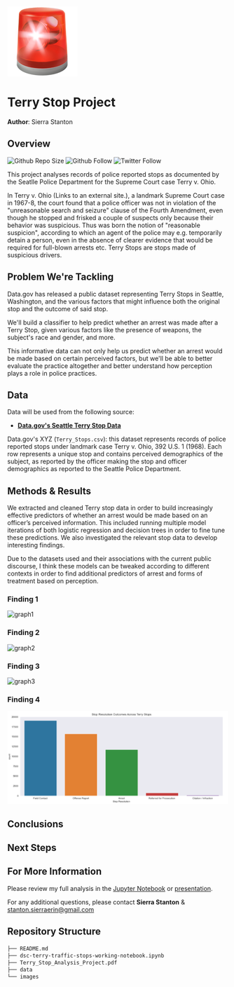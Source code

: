 ![Abolish the Police](images/police-cars-revolving-light.png)

 
# Terry Stop Project

**Author**: Sierra Stanton

## Overview
![Github Repo Size](https://img.shields.io/github/repo-size/sierrafromcalifornia/Terry-Stop-Analysis-Project?style=social)
![Github Follow](https://img.shields.io/github/followers/sierrafromcalifornia?style=social)
![Twitter Follow](https://img.shields.io/twitter/follow/sierrastanton?style=social)

This project analyses records of police reported stops as documented by the Seatlle Police Department for the Supreme Court case Terry v. Ohio.

In Terry v. Ohio (Links to an external site.), a landmark Supreme Court case in 1967-8, the court found that a police officer was not in violation of the "unreasonable search and seizure" clause of the Fourth Amendment, even though he stopped and frisked a couple of suspects only because their behavior was suspicious. Thus was born the notion of "reasonable suspicion", according to which an agent of the police may e.g. temporarily detain a person, even in the absence of clearer evidence that would be required for full-blown arrests etc. Terry Stops are stops made of suspicious drivers.

## Problem We're Tackling

Data.gov has released a public dataset representing Terry Stops in Seattle, Washington, and the various factors that might influence both the original stop and the outcome of said stop.

We'll build a classifier to help predict whether an arrest was made after a Terry Stop, given various factors like the presence of weapons, the subject's race and gender, and more.

This informative data can not only help us predict whether an arrest would be made based on certain perceived factors, but we'll be able to better evaluate the practice altogether and better understand how perception plays a role in police practices.

## Data

Data will be used from the following source:
* __[Data.gov's Seattle Terry Stop Data](https://catalog.data.gov/dataset/terry-stops)__

Data.gov's XYZ (`Terry_Stops.csv`): this dataset represents records of police reported stops under landmark case Terry v. Ohio, 392 U.S. 1 (1968). Each row represents a unique stop and contains perceived demographics of the subject, as reported by the officer making the stop and officer demographics as reported to the Seattle Police Department.

## Methods & Results

We extracted and cleaned Terry stop data in order to build increasingly effective predictors of whether an arrest would be made based on an officer’s perceived information. This included running multiple model iterations of both logistic regression and decision trees in order to fine tune these predictions. We also investigated the relevant stop data to develop interesting findings.

Due to the datasets used and their associations with the current public discourse, I think these models can be tweaked according to different contexts in order to find additional predictors of arrest and forms of treatment based on perception.

### Finding 1
![graph1](./images/xyz.png)

### Finding 2
![graph2](./images/xyz.png)

### Finding 3
![graph3](./images/xyz.png)

### Finding 4
![graph4](./images/visual-stop-resolution-count.png)


## Conclusions


## Next Steps


## For More Information

Please review my full analysis in the [Jupyter Notebook](./dsc-terry-traffic-stops-working-notebook.ipynb) or [presentation](./Terry_Stop_Analysis_Project.pdf).

For any additional questions, please contact **Sierra Stanton** & stanton.sierraerin@gmail.com

## Repository Structure

```
├── README.md
├── dsc-terry-traffic-stops-working-notebook.ipynb
├── Terry_Stop_Analysis_Project.pdf
├── data
└── images

```
